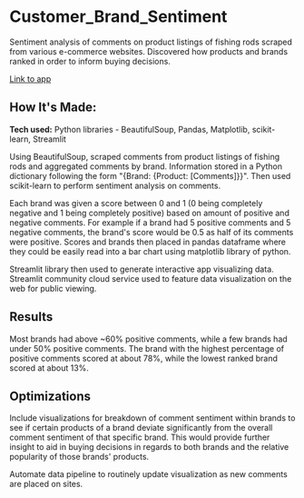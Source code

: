# Customer_Brand_Sentiment

Sentiment analysis of comments on product listings of fishing rods scraped from various e-commerce websites. Discovered how products and brands ranked in order to inform buying decisions.

[Link to app](https://sethmerck-comments.streamlit.app/)

## How It's Made:

**Tech used:** Python libraries - BeautifulSoup, Pandas, Matplotlib, scikit-learn, Streamlit

Using BeautifulSoup, scraped comments from product listings of fishing rods and aggregated comments by brand. Information stored in a Python dictionary following the form "{Brand: {Product: [Comments]}}". Then used scikit-learn to perform sentiment analysis on comments. 

Each brand was given a score between 0 and 1 (0 being completely negative and 1 being completely positive) based on amount of positive and negative comments. For example if a brand had 5 positive comments and 5 negative comments, the brand's score would be 0.5 as half of its comments were positive. Scores and brands then placed in pandas dataframe where they could be easily read into a bar chart using matplotlib library of python.

Streamlit library then used to generate interactive app visualizing data. Streamlit community cloud service used to feature data visualization on the web for public viewing.

## Results

Most brands had above ~60% positive comments, while a few brands had under 50% positive comments. The brand with the highest percentage of positive comments scored at about 78%, while the lowest ranked brand scored at about 13%.

## Optimizations

Include visualizations for breakdown of comment sentiment within brands to see if certain products of a brand deviate significantly from the overall comment sentiment of that specific brand. This would provide further insight to aid in buying decisions in regards to both brands and the relative popularity of those brands' products.

Automate data pipeline to routinely update visualization as new comments are placed on sites.
